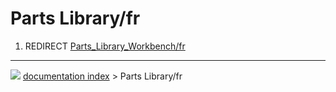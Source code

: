 # Parts Library/fr
1.  REDIRECT [Parts\_Library\_Workbench/fr](Parts_Library_Workbench/fr.md)



---
![](images/Right_arrow.png) [documentation index](../README.md) > Parts Library/fr
